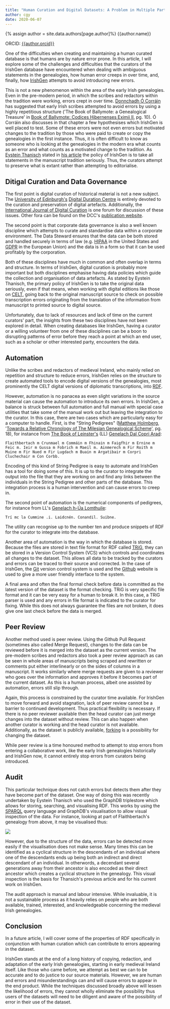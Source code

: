 ```yaml
---
title: "Human Curation and Digital Datasets: A Problem in Multiple Parts"
author: cgy
date: 2020-06-07
---
```


{% assign author = site.data.authors[page.author]%}
{{author.name}}

ORCID: <a href="https://orcid.org/{{ author.orcid }}" title="{{author.name}}">{{author.orcid}}</a>

One of the difficulties when creating and maintaining a human curated
database is that humans are by nature error prone.  In this article, I
will explore some of the challenges and difficulties that the curators
of the IrishGen database have encountered when dealing with ambiguous
statements in the genealogies, how human error creeps in over time,
and, finally, how [IrishGen](https://github.com/cyocum/irish-gen)
attempts to avoid introducing new errors.

This is not a new phenomenon within the area of the early Irish
genealogies.  Even in the pre-modern period, in which the scribes and
redactors within the tradition were working, errors crept in over
time.  [Donnchadh Ó Corráin](http://isni.org/isni/0000000117710023)
has suggested that early Irish scribes attempted to avoid errors by
using a highly repetitious structure ('The Book of Ballymote: a
Genealogical Treasure' in [Book of Ballymote: Codices Hibernenses
Eximii II](http://www.worldcat.org/oclc/1046463513), pg.  10).  Ó
Corráin also discusses in that chapter a few hypothesises which
IrishGen is well placed to test.  Some of these errors were not even
errors but motivated changes to the tradition by those who were paid
to create or copy the genealogies in the first instance.  Thus, it is
often difficult to know as someone who is looking at the genealogies
in the modern era what counts as an error and what counts as a
motivated change to the tradition.  As [Eystein
Thanisch](https://orcid.org/0000-0003-2819-5519) stated in [his
article]({{site.baseurl}}/2020/06/06/Manuscript-Variants-and-the-Origins-of-Cíannachta-Glinne-Geimen.html)
the policy of IrishGen is to take all statements in the manuscript
tradition seriously.  Thus, the curators attempt to preserve what is
extant rather than attempting to editorialise.

## Ditigal Curation and Data Governance

The first point is digital curation of historical material is not a
new subject.  The [University of Edinburgh's](https://www.ed.ac.uk/)
[Digital Duration Centre](https://www.dcc.ac.uk/) is entirely devoted
to the curation and preservation of digital artefacts.  Additionally,
the [International Journal of Digital Curation](http://www.ijdc.net/)
is one forum for discussion of these issues.  Other fora can be found
on the DCC's [publication
website](https://www.dcc.ac.uk/publications/ijdc).

The second point is that corporate data governance is also a well
known discipline which attempts to curate and standardise data within
a corporate environment.  The Data Steward ensures that the data can
be both stored and handled securely in terms of law (e.g.
[HIPAA](https://www.hhs.gov/hipaa/index.html) in the United States and
[GDPR](http://data.europa.eu/eli/reg/2016/679/oj) in the European
Union) and the data is in a form so that it can be used profitably by
the corporation.

Both of these disciplines have much in common and often overlap in
terms and structure.  In terms of IrishGen, digital curation is
probably more important but both disciplines emphasise having data
policies which guide the collection and organisation of data
artefacts.  As stated by Eystein Thanisch, the primary policy of
IrishGen is to take the original data seriously, even if that means,
when working with digital editions like those on
[CELT](https://celt.ucc.ie/), going back to the original manuscript
source to check on possible transcription errors originating from the
translation of the information from manuscript to printed source to
digital source.

Unfortunately, due to lack of resources and lack of time on the
current curators' part, the insights from these two disciplines have
not been explored in detail.  When creating databases like IrishGen,
having a curator or a willing volunteer from one of these disciplines
can be a boon to disrupting patterns of error before they reach a
point at which an end user, such as a scholar or other interested party,
encounters the data.

## Automation

Unlike the scribes and redactors of medieval Ireland, who mainly
relied on repetition and structure to reduce errors, IrishGen relies
on the structure to create automated tools to encode digital versions
of the genealogies, most prominently the CELT digital versions of
diplomatic transcriptions, into
[RDF](http://www.w3.org/TR/rdf11-primer/).

However, automation is no panacea as even slight variations in the
source material can cause the automation to introduce its own errors.
In IrishGen, a balance is struck between full automation and full
manual with special case utilities that take some of the manual work
out but leaving the integration to the curator.  In this case, there
are two cases which are particularly easy for a computer to handle.
First, is the "String Pedigrees" ([Matthew
Holmberg](http://isni.org/isni/0000000419902696), '[Towards a Relative
Chronology of The Milesian Genealogical
Scheme](https://dash.harvard.edu/handle/1/37945002)', pg.  18), for
instance from [The Book of
Leinster's](https://www.vanhamel.nl/codecs/Dublin,_Trinity_College,_MS_1339)
(LL) [Genelach Dal Copri
Arad](https://celt.ucc.ie/published/G800011F/text002.html):

```
Flaithbertach m Crunmael m Commáin m Fhinain m Faigfhir m Ernine m Feic m. Ieir m Gussa m Fobrich m Maeil m. Ainmerech m Fir Roith m Muine m Fir Nued m Fir Lugdach m Buain m Argatibair m Corpri Cluchechair m Con Corbb.
```

Encoding of this kind of String Pedigree is easy to automate and
IrishGen has a tool for doing some of this.  It is up to the curator
to integrate the output into the file that they are working on and
find any links between the individuals in the String Pedigree and
other parts of the database.  This integration process is a human
intervention and can cause errors to creep in.

The second point of automation is the numerical components of
pedigrees, for instance from LL's [Genelach h-Úa
Lomthuile](https://celt.ucc.ie/published/G800011F/text002.html):

```
Trí mc la Cummine .i. Laidcnén. Conandil. Suibne.
```

The utility can recognise up to the number ten and produce snippets of
RDF for the curator to integrate into the database.

Another area of automation is the way in which the database is stored.
Because the files are stored in text file format for RDF called
[TRiG](https://www.w3.org/TR/trig/), they can be stored in a Version
Control System (VCS) which controls and coordinates all changes to the
dataset.  This allows all data to be tracked by the curators and
errors can be traced to their source and corrected.  In the case of
IrishGen, the [Git](https://git-scm.com/book/en/v2) version control
system is used and the [Github](https://github.com/) website is used
to give a more user friendly interface to the system.

A final area and often the final formal check before data is committed
as the latest version of the dataset is the format checking.  TRiG is
very specific file format and it can be very easy for a human to break
it.  In this case, a TRiG parser is used and any errors in file format
is indicated to the curator for fixing.  While this does not always
guarantee the files are not broken, it does give one last check before
the data is merged.

## Peer Review

Another method used is peer review.  Using the Github Pull Request
(sometimes also called Merge Request), changes to the data can be
reviewed before it is merged into the dataset as the current version.
The pre-modern scribes and redactors also took a peer review approach
as can be seen in whole areas of manuscripts being scraped and
rewritten or comments put either interlinearly or on the sides of
columns in a manuscript.  It works similarly where merge requests are
given to a reviewer who goes over the information and approves it
before it becomes part of the current dataset.  As this is a human
process, albeit one assisted by automation, errors still slip through.

Again, this process is constrained by the curator time available.  For
IrishGen to move forward and avoid stagnation, lack of peer review
cannot be a barrier to continued development.  Thus practical
flexibility is necessary.  If there is no peer reviewer available then
the head curator can just merge changes into the dataset without
review.  This can also happen when another curator is working and the
head curator is not available.  Additionally, as the dataset is
publicly available,
[forking](https://git-scm.com/book/en/v2/GitHub-Contributing-to-a-Project)
is a possibility for changing the dataset.

While peer review is a time honoured method to attempt to stop errors
from entering a collaborative work, like the early Irish genealogies
historically and IrishGen now, it cannot entirely stop errors from
curators being introduced.

## Audit

This particular technique does not catch errors but detects them after
they have become part of the dataset.  One way of doing this was
recently undertaken by Eystein Thanisch who used the GraphDB
triplestore which allows for storing, searching, and visualising RDF.
This works by using the
[SPARQL](https://www.w3.org/TR/sparql11-overview/) query language and
GraphDB's visualisation to allow visual inspection of the data.  For
instance, looking at part of Flaithbertach's genealogy from above, it
may be visualised thus:

<img src="{{site.baseurl}}/assets/images/HumanCuration_1.png" />

However, due to the structure of the data, errors can be detected more
easily if the visualisation does not make sense.  Many times this can
be identified as a cyclical structure in the descendants of an
individual where one of the descendants ends up being both an indirect
and direct descendant of an individual.  In otherwords, a decendant
several generations away from their ancestor is also encoded as their
direct ancestor which creates a cyclical structure in the genealogy.
This visual inspection is the basis for Thansich's previous article
and for his current work on IrishGen.

The audit approach is manual and labour intensive.  While invaluable,
it is not a sustainable process as it heavily relies on people who are
both available, trained, interested, and knowledgeable concerning the
medieval Irish genealogies.

## Conclusion

In a future article, I will cover some of the properties of RDF
specifically in conjunction with human curation which can contribute
to errors appearing in the dataset.

IrishGen stands at the end of a long history of copying, redaction,
and adaptation of the early Irish genealogies, starting in early
medieval Ireland itself.  Like those who came before, we attempt as
best we can to be accurate and to do justice to our source materials.
However, we are human and errors and misunderstandings can and will
cause errors to appear in the end product.  While the techniques
discussed broadly above will lessen the likelihood of errors, they
cannot wholly eliminate the possibility thus users of the datasets
will need to be diligent and aware of the possibility of error in
their use of the dataset.
